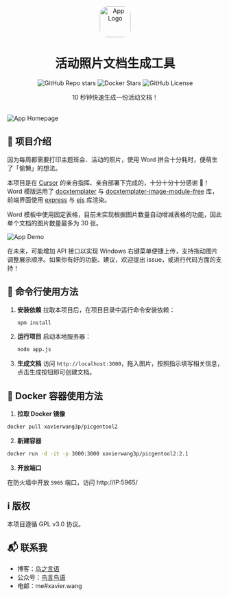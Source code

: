 <div align="center">
  <img src="README_Files/Icon.jpg" style="width: 72px; height: auto; border-radius: 25%;" alt="App Logo">
  <h1>活动照片文档生成工具</h1>
   <img alt="GitHub Repo stars" src="https://img.shields.io/github/stars/XavierWang3P/PicGenTool-v2">
   <img alt="Docker Stars" src="https://img.shields.io/docker/stars/xavierwang3p/picgentool2">
   <img alt="GitHub License" src="https://img.shields.io/github/license/XavierWang3P/PicGenTool-v2">
  <p>10 秒钟快速生成一份活动文档！</p>
</div>
<br />

<img src="README_Files/Homepage.jpg" style="align: center; border-radius: 5%;" alt="App Homepage">

## :star2: 项目介绍

因为每周都需要打印主题班会、活动的照片，使用 Word 拼合十分耗时，便萌生了「偷懒」的想法。

本项目是在 [Cursor](https://www.cursor.com/) 的亲自指挥、亲自部署下完成的，十分十分十分感谢 🙏！Word 模版运用了 [docxtemplater](https://www.npmjs.com/package/docxtemplater) 与 [docxtemplater-image-module-free](https://www.npmjs.com/package/docxtemplater-image-module-free) 库，前端界面使用 [express](https://www.npmjs.com/package/express) 与 [ejs](https://www.npmjs.com/package/ejs) 库渲染。

Word 模板中使用固定表格，目前未实现根据图片数量自动增减表格的功能，因此单个文档的图片数量最多为 30 张。

<img src="README_Files/Demo.gif" style="border-radius: 5%;" alt="App Demo">

在未来，可能增加 API 接口以实现 Windows 右键菜单便捷上传，支持拖动图片调整展示顺序。如果你有好的功能、建议，欢迎提出 issue，或进行代码方面的支持！

## :eyes: 命令行使用方法

1. **安装依赖**
   拉取本项目后，在项目目录中运行命令安装依赖：
   ```bash
   npm install
   ```
2. **运行项目**
   启动本地服务器：
   ```bash
   node app.js
   ```
3. **生成文档**
   访问 `http://localhost:3000`，拖入图片，按照指示填写相关信息，点击生成按钮即可创建文档。

## :eyes: Docker 容器使用方法

1. **拉取 Docker 镜像**

  ```bash
  docker pull xavierwang3p/picgentool2
  ```
2. **新建容器**

  ```bash
  docker run -d -it -p 3000:3000 xavierwang3p/picgentool2:2.1
  ```
3. **开放端口**

  在防火墙中开放 `5965` 端口，访问 http://IP:5965/

## :information_source: 版权

本项目遵循 GPL v3.0 协议。

## :mailbox_with_mail: 联系我

- 博客：[鸟之言语](https://xavier.wang/)
- 公众号：[鸟言鸟语](http://weixin.qq.com/r/mp/SyhTV57E11arKdo0b33P)
- 电邮：me#xavier.wang
